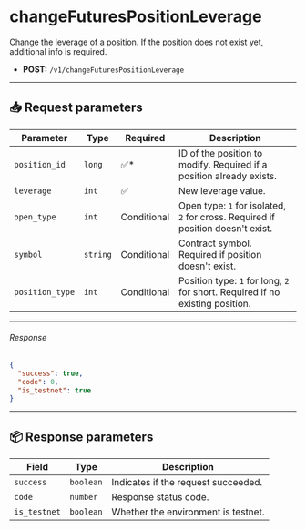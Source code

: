 # changeFuturesPositionLeverage

Change the leverage of a position. If the position does not exist yet, additional info is required.

- **POST:** `/v1/changeFuturesPositionLeverage`

---

## 📥 Request parameters

| **Parameter**     | **Type**   | **Required** | **Description**                                                                 |
|------------------|------------|--------------|---------------------------------------------------------------------------------|
| `position_id`    | `long`     | ✅*         | ID of the position to modify. Required if a position already exists.           |
| `leverage`       | `int`      | ✅          | New leverage value.                                                             |
| `open_type`      | `int`      | Conditional  | Open type: `1` for isolated, `2` for cross. Required if position doesn't exist.|
| `symbol`         | `string`   | Conditional  | Contract symbol. Required if position doesn't exist.                            |
| `position_type`  | `int`      | Conditional  | Position type: `1` for long, `2` for short. Required if no existing position.   |

---

###### Response

```json
{
  "success": true,
  "code": 0,
  "is_testnet": true
}
```

---

## 📦 Response parameters

| **Field**     | **Type**   | **Description**                     |
|---------------|------------|-------------------------------------|
| `success`     | `boolean`  | Indicates if the request succeeded. |
| `code`        | `number`   | Response status code.               |
| `is_testnet`  | `boolean`   | Whether the environment is testnet. |